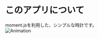 # このアプリについて  
moment.jsを利用した、シンプルな時計です。   
![Animation](https://user-images.githubusercontent.com/57584264/120002558-eb521680-c00f-11eb-83db-834cce17882b.gif)  

